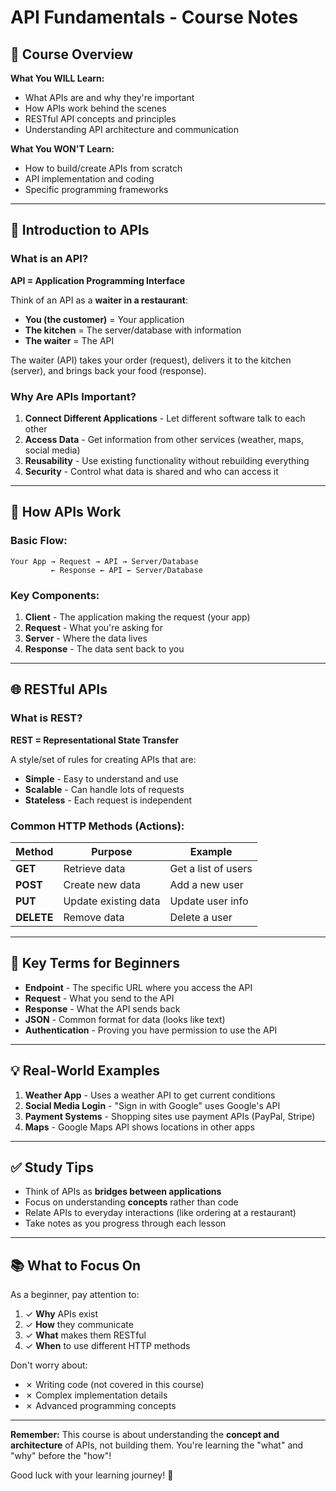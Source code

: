 # API Fundamentals - Course Notes

## 📌 Course Overview

**What You WILL Learn:**
- What APIs are and why they're important
- How APIs work behind the scenes
- RESTful API concepts and principles
- Understanding API architecture and communication

**What You WON'T Learn:**
- How to build/create APIs from scratch
- API implementation and coding
- Specific programming frameworks

---

## 🎯 Introduction to APIs

### What is an API?

**API = Application Programming Interface**

Think of an API as a **waiter in a restaurant**:
- **You (the customer)** = Your application
- **The kitchen** = The server/database with information
- **The waiter** = The API

The waiter (API) takes your order (request), delivers it to the kitchen (server), and brings back your food (response).

### Why Are APIs Important?

1. **Connect Different Applications** - Let different software talk to each other
2. **Access Data** - Get information from other services (weather, maps, social media)
3. **Reusability** - Use existing functionality without rebuilding everything
4. **Security** - Control what data is shared and who can access it

---

## 🔄 How APIs Work

### Basic Flow:
```
Your App → Request → API → Server/Database
         ← Response ← API ← Server/Database
```

### Key Components:

1. **Client** - The application making the request (your app)
2. **Request** - What you're asking for
3. **Server** - Where the data lives
4. **Response** - The data sent back to you

---

## 🌐 RESTful APIs

### What is REST?

**REST = Representational State Transfer**

A style/set of rules for creating APIs that are:
- **Simple** - Easy to understand and use
- **Scalable** - Can handle lots of requests
- **Stateless** - Each request is independent

### Common HTTP Methods (Actions):

| Method | Purpose | Example |
|--------|---------|---------|
| **GET** | Retrieve data | Get a list of users |
| **POST** | Create new data | Add a new user |
| **PUT** | Update existing data | Update user info |
| **DELETE** | Remove data | Delete a user |

---

## 📝 Key Terms for Beginners

- **Endpoint** - The specific URL where you access the API
- **Request** - What you send to the API
- **Response** - What the API sends back
- **JSON** - Common format for data (looks like text)
- **Authentication** - Proving you have permission to use the API

---

## 💡 Real-World Examples

1. **Weather App** - Uses a weather API to get current conditions
2. **Social Media Login** - "Sign in with Google" uses Google's API
3. **Payment Systems** - Shopping sites use payment APIs (PayPal, Stripe)
4. **Maps** - Google Maps API shows locations in other apps

---

## ✅ Study Tips

- Think of APIs as **bridges between applications**
- Focus on understanding **concepts** rather than code
- Relate APIs to everyday interactions (like ordering at a restaurant)
- Take notes as you progress through each lesson

---

## 📚 What to Focus On

As a beginner, pay attention to:
1. ✓ **Why** APIs exist
2. ✓ **How** they communicate
3. ✓ **What** makes them RESTful
4. ✓ **When** to use different HTTP methods

Don't worry about:
- ✗ Writing code (not covered in this course)
- ✗ Complex implementation details
- ✗ Advanced programming concepts

---

**Remember:** This course is about understanding the **concept and architecture** of APIs, not building them. You're learning the "what" and "why" before the "how"!

Good luck with your learning journey! 🚀
